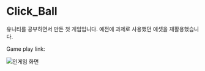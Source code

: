 # Click_Ball
유니티를 공부하면서 만든 첫 게임입니다. 예전에 과제로 사용했던 에셋을 재활용했습니다.  

Game play link: 


![인게임 화면](https://github.com/user-attachments/assets/c675a12a-7e9f-4b67-a04d-08367ae74632)
